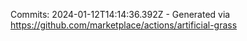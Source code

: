 Commits: 2024-01-12T14:14:36.392Z - Generated via https://github.com/marketplace/actions/artificial-grass
<br>
